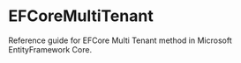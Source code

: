# EFCoreMultiTenant
Reference guide for EFCore Multi Tenant method in Microsoft EntityFramework Core.

